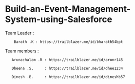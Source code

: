 # Build-an-Event-Management-System-using-Salesforce

Team Leader : 

        Barath .K : https://trailblazer.me/id/bharath54bpt

Team members :

       Arunachalam .R : https://trailblazer.me/id/arunr145

       Dheena .S.     : https://trailblazer.me/id/dhee1234

       Dinesh .B.     : https://trailblazer.me/id/dineshb57
